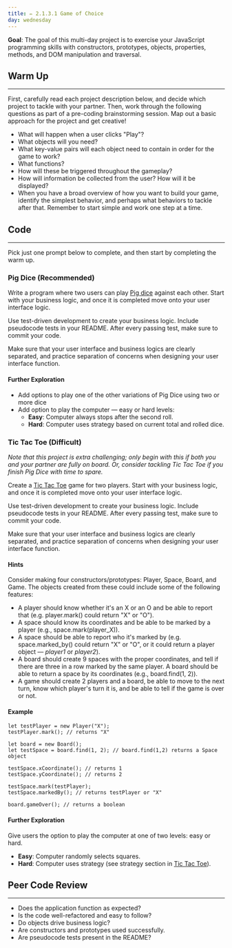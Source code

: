 ```yaml
---
title: ✏️ 2.1.3.1 Game of Choice
day: wednesday
---
```


**Goal**:  The goal of this multi-day project is to exercise your JavaScript programming skills with constructors, prototypes, objects, properties, methods, and DOM manipulation and traversal.

## Warm Up
<hr />

First, carefully read each project description below, and decide which project to tackle with your partner. Then, work through the following questions as part of a pre-coding brainstorming session. Map out a basic approach for the project and get creative!

*  What will happen when a user clicks "Play"?
*  What objects will you need?
*  What key-value pairs will each object need to contain in order for the game to work?
*  What functions?  
*  How will these be triggered throughout the gameplay?  
*  How will information be collected from the user?  How will it be displayed?  
* When you have a broad overview of how you want to build your game, identify the simplest behavior, and perhaps what behaviors to tackle after that. Remember to start simple and work one step at a time.  

## Code
<hr />

Pick just one prompt below to complete, and then start by completing the warm up.

### Pig Dice (Recommended)

Write a program where two users can play [Pig dice](http://en.wikipedia.org/wiki/Pig_%28dice_game%29) against each other. Start with your business logic, and once it is completed move onto your user interface logic. 

Use test-driven development to create your business logic. Include pseudocode tests in your README. After every passing test, make sure to commit your code.

Make sure that your user interface and business logics are clearly separated, and practice separation of concerns when designing your user interface function.

#### Further Exploration

* Add options to play one of the other variations of Pig Dice using two or more dice
* Add option to play the computer — easy or hard levels:
  * **Easy**: Computer always stops after the second roll.
  * **Hard**:  Computer uses strategy based on current total and rolled dice.  

### Tic Tac Toe (Difficult)

_Note that this project is extra challenging; only begin with this if both you and your partner are fully on board. Or, consider tackling Tic Tac Toe if you finish Pig Dice with time to spare._

Create a [Tic Tac Toe](http://en.wikipedia.org/wiki/Tic-tac-toe) game for two players. Start with your business logic, and once it is completed move onto your user interface logic. 

Use test-driven development to create your business logic. Include pseudocode tests in your README. After every passing test, make sure to commit your code.

Make sure that your user interface and business logics are clearly separated, and practice separation of concerns when designing your user interface function.

#### Hints

Consider making four constructors/prototypes: Player, Space, Board, and Game. The objects created from these could include some of the following features:

* A player should know whether it's an X or an O and be able to report that (e.g. player.mark() could return "X" or "O").
* A space should know its coordinates and be able to be marked by a player (e.g., space.mark(player_X)).
* A space should be able to report who it's marked by (e.g. space.marked_by() could return "X" or "O", or it could return a player object — _player1_ or _player2_).
* A board should create 9 spaces with the proper coordinates, and tell if there are three in a row marked by the same player. A board should be able to return a space by its coordinates (e.g., board.find(1, 2)).
* A game should create 2 players and a board, be able to move to the next turn, know which player's turn it is, and be able to tell if the game is over or not.

#### Example

```
let testPlayer = new Player("X");
testPlayer.mark(); // returns "X"

let board = new Board();
let testSpace = board.find(1, 2); // board.find(1,2) returns a Space object

testSpace.xCoordinate(); // returns 1
testSpace.yCoordinate(); // returns 2

testSpace.mark(testPlayer);
testSpace.markedBy(); // returns testPlayer or "X"

board.gameOver(); // returns a boolean
```

#### Further Exploration

Give users the option to play the computer at one of two levels: easy or hard.

* **Easy**:  Computer randomly selects squares.
* **Hard**: Computer uses strategy (see strategy section in [Tic Tac Toe](http://en.wikipedia.org/wiki/Tic-tac-toe)).


## Peer Code Review
<hr />

* Does the application function as expected?
* Is the code well-refactored and easy to follow?
* Do objects drive business logic?
* Are constructors and prototypes used successfully.
* Are pseudocode tests present in the README?
